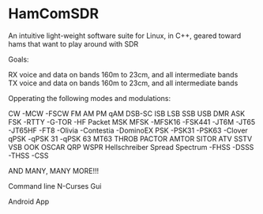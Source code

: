 # HamComSDR
An intuitive light-weight software suite for Linux, in C++, geared toward hams that want to play around with SDR

Goals:

RX voice and data on bands 160m to 23cm, and all intermediate bands <br>
TX voice and data on bands 160m to 23cm, and all intermediate bands

Opperating the following modes and modulations:

CW
  -MCW
  -FSCW
FM
AM
PM
qAM
DSB-SC
ISB
LSB
SSB
USB
DMR
ASK
FSK
  -RTTY
  -G-TOR
  -HF Packet
MSK
MFSK
  -MFSK16
  -FSK441
  -JT6M
  -JT65
  -JT65HF
  -FT8
  -Olivia
  -Contestia
  -DominoEX
PSK
  -PSK31
  -PSK63
  -Clover
qPSK
  -qPSK 31
  -qPSK 63
MT63
THROB
PACTOR
AMTOR
SITOR
ATV
SSTV
VSB
OOK
OSCAR
QRP
WSPR
Hellschreiber
Spread Spectrum
  -FHSS
  -DSSS
  -THSS
  -CSS

AND MANY, MANY MORE!!!

Command line
N-Curses
Gui

Android App



